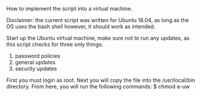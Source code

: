 How to implement the script into a virtual machine.

Disclaimer: the current script was written for Ubuntu 16.04, as long as the OS uses the bash shell however, it should work
as intended.

Start up the Ubuntu virtual machine, make sure not to run any updates, as this script checks for three only things:
1. password policies
2. general updates
3. security updates

First you must login as root.
Next you will copy the file into the /usr/local/bin directory. From here, you will run the following commands:
$ chmod a-uw
